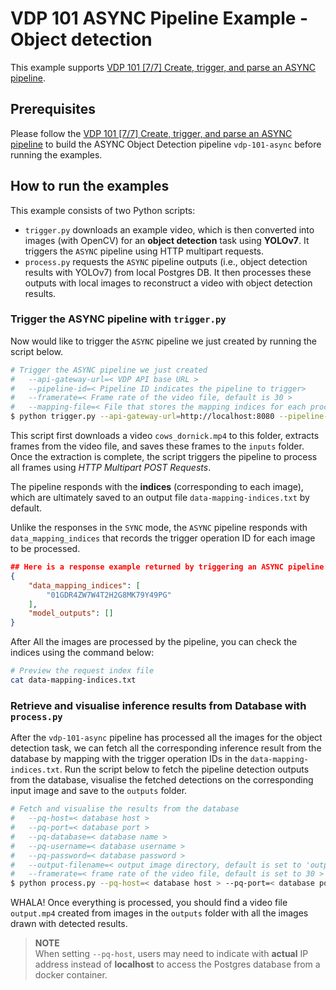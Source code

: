 # VDP 101 ASYNC Pipeline Example - Object detection

This example supports [VDP 101 [7/7] Create, trigger, and parse an ASYNC pipeline](https://www.instill.tech/tutorials/vdp-101-7-create-trigger-parse-an-async-pipeline).

## Prerequisites
Please follow the [VDP 101 [7/7] Create, trigger, and parse an ASYNC pipeline](https://www.instill.tech/tutorials/vdp-101-7-create-trigger-parse-an-async-pipeline) to build the ASYNC Object Detection pipeline `vdp-101-async` before running the examples.

## How to run the examples
This example consists of two Python scripts:
- `trigger.py` downloads an example video, which is then converted into images (with OpenCV) for an **object detection** task using **YOLOv7**. It triggers the `ASYNC` pipeline using HTTP multipart requests.
- `process.py` requests the `ASYNC` pipeline outputs (i.e., object detection results with YOLOv7) from local Postgres DB. It then processes these outputs with local images to reconstruct a video with object detection results.


### Trigger the ASYNC pipeline with `trigger.py`
Now would like to trigger the `ASYNC` pipeline we just created by running the script below.

```bash
# Trigger the ASYNC pipeline we just created
#   --api-gateway-url=< VDP API base URL >
#   --pipeline-id=< Pipeline ID indicates the pipeline to trigger>
#	--framerate=< Frame rate of the video file, default is 30 >
#	--mapping-file=< File that stores the mapping indices for each processed image, default is 'data-mapping-indices.txt' >
$ python trigger.py --api-gateway-url=http://localhost:8080 --pipeline-id=vdp-101-async --framerate=30 --mapping-file=data-mapping-indices.txt
```

This script first downloads a video `cows_dornick.mp4` to this folder, extracts frames from the video file, and saves these frames to the `inputs` folder. Once the extraction is complete, the script triggers the pipeline to process all frames using *HTTP Multipart POST Requests*. 

The pipeline responds with the **indices** (corresponding to each image), which are ultimately saved to an output file `data-mapping-indices.txt` by default.

Unlike the responses in the `SYNC` mode, the `ASYNC` pipeline responds with `data_mapping_indices` that records the trigger operation ID for each image to be processed.

```json
## Here is a response example returned by triggering an ASYNC pipeline.
{  
	"data_mapping_indices": [  
		"01GDR4ZW7W4T2H2G8MK79Y49PG"
	],  
	"model_outputs": []  
}

```

After All the images are processed by the pipeline, you can check the indices using the command below:

```bash
# Preview the request index file
cat data-mapping-indices.txt
```

### Retrieve and visualise inference results from Database with `process.py`

After the `vdp-101-async` pipeline has processed all the images for the object detection task, we can fetch all the corresponding inference result from the database by mapping with the trigger operation IDs in the `data-mapping-indices.txt`. Run the script below to fetch the pipeline detection outputs from the database, visualise the fetched detections on the corresponding input image and save to the `outputs` folder.

```bash
# Fetch and visualise the results from the database
#   --pq-host=< database host >
#   --pq-port=< database port >
#   --pq-database=< database name >
#   --pq-username=< database username >
#   --pq-password=< database password >
#   --output-filename=< output image directory, default is set to 'output.mp4' >
#   --framerate=< frame rate of the video file, default is set to 30 >
$ python process.py --pq-host=< database host > --pq-port=< database port > --pq-database=tutorial --pq-username=< database username > --pq-password=< database password > --output-filename=output.mp4 --framerate=30
```

WHALA! Once everything is processed, you should find a video file `output.mp4` created from images in the `outputs` folder with all the images drawn with detected results.


> **NOTE**  
> When setting `--pq-host`, users may need to indicate with **actual** IP address instead of **localhost** to access the Postgres database from a docker container.
